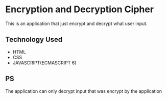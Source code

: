 # Encryption and Decryption Cipher

This is an application that just encrypt and decrypt what user input.

## Technology Used
- HTML
- CSS
- JAVASCRIPT(ECMASCRIPT 6)

## PS
The application can only decrypt input that was encrypt by the application

